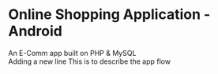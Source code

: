 # Online Shopping Application - Android
An E-Comm app built on PHP &amp; MySQL  
Adding a new line
This is to describe the app flow
